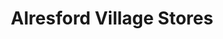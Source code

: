 ---
title: "Alresford Village Stores"
url: /alresford/alresford-village-stores/
shop: Lebensmittel
---
